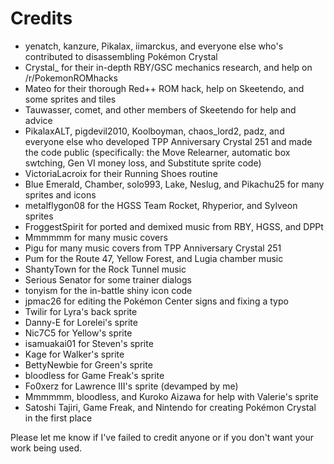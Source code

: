 # Credits

* yenatch, kanzure, Pikalax, iimarckus, and everyone else who's contributed to disassembling Pokémon Crystal
* Crystal_ for their in-depth RBY/GSC mechanics research, and help on /r/PokemonROMhacks
* Mateo for their thorough Red++ ROM hack, help on Skeetendo, and some sprites and tiles
* Tauwasser, comet, and other members of Skeetendo for help and advice
* PikalaxALT, pigdevil2010, Koolboyman, chaos_lord2, padz, and everyone else who developed TPP Anniversary Crystal 251 and made the code public (specifically: the Move Relearner, automatic box swtching, Gen VI money loss, and Substitute sprite code)
* VictoriaLacroix for their Running Shoes routine
* Blue Emerald, Chamber, solo993, Lake, Neslug, and Pikachu25 for many sprites and icons
* metalflygon08 for the HGSS Team Rocket, Rhyperior, and Sylveon sprites
* FroggestSpirit for ported and demixed music from RBY, HGSS, and DPPt
* Mmmmmm for many music covers
* Pigu for many music covers from TPP Anniversary Crystal 251
* Pum for the Route 47, Yellow Forest, and Lugia chamber music
* ShantyTown for the Rock Tunnel music
* Serious Senator for some trainer dialogs
* tonyism for the in-battle shiny icon code
* jpmac26 for editing the Pokémon Center signs and fixing a typo
* Twilir for Lyra's back sprite
* Danny-E for Lorelei's sprite
* Nic7C5 for Yellow's sprite
* isamuakai01 for Steven's sprite
* Kage for Walker's sprite
* BettyNewbie for Green's sprite
* bloodless for Game Freak's sprite
* Fo0xerz for Lawrence III's sprite (devamped by me)
* Mmmmmm, bloodless, and Kuroko Aizawa for help with Valerie's sprite
* Satoshi Tajiri, Game Freak, and Nintendo for creating Pokémon Crystal in the first place

Please let me know if I've failed to credit anyone or if you don't want your work being used.
